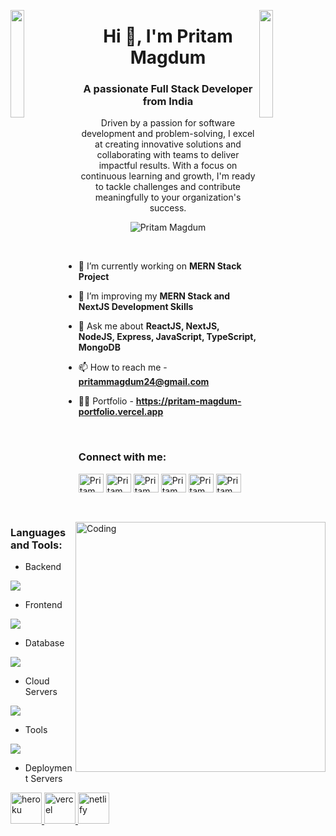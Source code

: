 <img align="left" src="https://user-images.githubusercontent.com/65187002/144930161-2f783401-8d27-4fdf-a2f7-cc0ba32f1f1f.gif" width="21%" style="display:inline;"><img align="right" src="https://user-images.githubusercontent.com/65187002/144930161-2f783401-8d27-4fdf-a2f7-cc0ba32f1f1f.gif" width="21%" style="display:inline;">

<h1 align="center">Hi 👋, I'm Pritam Magdum</h1>
<h3 align="center">A passionate Full Stack Developer from India</h3>
<p align="center">Driven by a passion for software development and problem-solving, I excel at creating innovative solutions and collaborating with teams to deliver impactful results. With a focus on continuous learning and growth, I'm ready to tackle challenges and contribute meaningfully to your organization's success.</p>
<p align="center"> 
 <img src="https://komarev.com/ghpvc/?username=pritammagdum&label=Profile%20views&color=0e75b6&style=flat" alt="Pritam Magdum" />
</p>

<img align="right" alt="Coding" width="400" src="https://user-images.githubusercontent.com/74038190/229223263-cf2e4b07-2615-4f87-9c38-e37600f8381a.gif">
<br>


- 🔭 I’m currently working on **MERN Stack Project**

- 🌱 I’m improving my **MERN Stack and NextJS Development Skills**
  
- 💬 Ask me about **ReactJS, NextJS, NodeJS, Express, JavaScript, TypeScript, MongoDB**

- 📫 How to reach me - **pritammagdum24@gmail.com**

- 👨‍💻 Portfolio - **https://pritam-magdum-portfolio.vercel.app**

<br>
<h3 align="left">Connect with me:</h3>
<p align="left">
<a href="https://www.linkedin.com/in/pritam-magdum-63b242221" target="_blank"><img align="center" src="https://raw.githubusercontent.com/rahuldkjain/github-profile-readme-generator/master/src/images/icons/Social/linked-in-alt.svg" alt="Pritam Magdum" height="30" width="40" /></a>
<a href="https://fb.com/Pritam.Magdum.Pm" target="_blank"><img align="center" src="https://raw.githubusercontent.com/rahuldkjain/github-profile-readme-generator/master/src/images/icons/Social/facebook.svg" alt="Pritam Magdum" height="30" width="40" /></a>
<a href="https://www.instagram.com/pritam_magdum_72_12" target="_blank"><img align="center" src="https://raw.githubusercontent.com/rahuldkjain/github-profile-readme-generator/master/src/images/icons/Social/instagram.svg" alt="Pritam Magdum" height="30" width="40" /></a>
<a href="https://twitter.com/pritam1622" target="_blank"><img align="center" src="https://raw.githubusercontent.com/rahuldkjain/github-profile-readme-generator/master/src/images/icons/Social/twitter.svg" alt="Pritam Magdum" height="30" width="40" /></a>
<a href="https://www.hackerrank.com/profile/pritammagdum24" target="_blank"><img align="center" src="https://raw.githubusercontent.com/rahuldkjain/github-profile-readme-generator/master/src/images/icons/Social/hackerrank.svg" alt="Pritam Magdum" height="30" width="40" /></a>
 <a href="https://leetcode.com/u/Pritam_Magdum_1622" target="_blank"><img align="center" src="https://raw.githubusercontent.com/rahuldkjain/github-profile-readme-generator/master/src/images/icons/Social/leet-code.svg" alt="Pritam Magdum" height="30" width="40" /></a>
</p>
<br>
<h3 align="left">Languages and Tools:</h3>

- Backend
<p align="left">
  <a href="https://skillicons.dev">
    <img src="https://skillicons.dev/icons?i=nodejs,express,java,python" />
  </a>
</p>

- Frontend
<p align="left">
  <a href="https://skillicons.dev">
    <img src="https://skillicons.dev/icons?i=html,css,js,react,next,ts,angular,django,vue,redux,tailwind,materialui,bootstrap" />
  </a>
</p>

- Database
<p align="left">
  <a href="https://skillicons.dev">
    <img src="https://skillicons.dev/icons?i=mongodb,mysql,postgresql" />
  </a>
</p>

- Cloud Servers
<p align="left">
  <a href="https://skillicons.dev">
    <img src="https://skillicons.dev/icons?i=aws,azure,firebase" />
  </a>
</p>

- Tools
<p align="left">
  <a href="https://skillicons.dev">
    <img src="https://skillicons.dev/icons?i=postman,git,github,vscode,eclipse,photoshop,redux,gitlab,docker,figma,linux,idea" />
  </a>
</p>

- Deployment Servers
<p align="left">
<a href="https://heroku.com" target="_blank" rel="noreferrer"> <img src="https://www.vectorlogo.zone/logos/heroku/heroku-icon.svg" alt="heroku" width="50" height="50"/>
<a href="https://vercel.com" target="_blank" rel="noreferrer"> <img src="https://www.vectorlogo.zone/logos/vercel/vercel-icon.svg" alt="vercel" width="50" height="50"/>
<a href="https://netlify.com" target="_blank" rel="noreferrer"> <img src="https://www.vectorlogo.zone/logos/netlify/netlify-icon.svg" alt="netlify" width="50" height="50"/>
</p>
<br>

